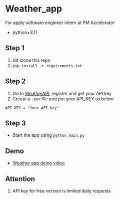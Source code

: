 # Weather_app
For apply software engineer intern at PM Accelerator

- python=3.11

## Step 1
1. Git clone this repo 
2. `pip install -r requirements.txt`

## Step 2
1. Go to [WeatherAPI](https://www.weatherapi.com), register and get your API key
2. Create a `.env` file and put your API_KEY as below
```
API_KEY = "Your API key"
```

## Step 3
- Start the app using `python main.py`

## Demo
- [Weather app demo video](https://youtu.be/0UyEM0-a0wA)

## Attention
1. API key for free version is limited daily requests
